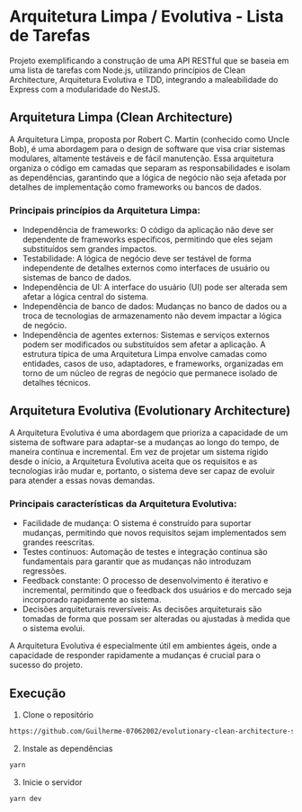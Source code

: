 # Arquitetura Limpa / Evolutiva - Lista de Tarefas

Projeto exemplificando a construção de uma API RESTful que se baseia em uma lista de tarefas com Node.js, utilizando princípios de Clean Architecture, Arquitetura Evolutiva e TDD, integrando a maleabilidade do Express com a modularidade do NestJS. 

## Arquitetura Limpa (Clean Architecture)
A Arquitetura Limpa, proposta por Robert C. Martin (conhecido como Uncle Bob), é uma abordagem para o design de software que visa criar sistemas modulares, altamente testáveis e de fácil manutenção. Essa arquitetura organiza o código em camadas que separam as responsabilidades e isolam as dependências, garantindo que a lógica de negócio não seja afetada por detalhes de implementação como frameworks ou bancos de dados.

### Principais princípios da Arquitetura Limpa:

* Independência de frameworks: O código da aplicação não deve ser dependente de frameworks específicos, permitindo que eles sejam substituídos sem grandes impactos.
* Testabilidade: A lógica de negócio deve ser testável de forma independente de detalhes externos como interfaces de usuário ou sistemas de banco de dados.
* Independência de UI: A interface do usuário (UI) pode ser alterada sem afetar a lógica central do sistema.
* Independência de banco de dados: Mudanças no banco de dados ou a troca de tecnologias de armazenamento não devem impactar a lógica de negócio.
* Independência de agentes externos: Sistemas e serviços externos podem ser modificados ou substituídos sem afetar a aplicação.
A estrutura típica de uma Arquitetura Limpa envolve camadas como entidades, casos de uso, adaptadores, e frameworks, organizadas em torno de um núcleo de regras de negócio que permanece isolado de detalhes técnicos.

## Arquitetura Evolutiva (Evolutionary Architecture)
A Arquitetura Evolutiva é uma abordagem que prioriza a capacidade de um sistema de software para adaptar-se a mudanças ao longo do tempo, de maneira contínua e incremental. Em vez de projetar um sistema rígido desde o início, a Arquitetura Evolutiva aceita que os requisitos e as tecnologias irão mudar e, portanto, o sistema deve ser capaz de evoluir para atender a essas novas demandas.

### Principais características da Arquitetura Evolutiva:

* Facilidade de mudança: O sistema é construído para suportar mudanças, permitindo que novos requisitos sejam implementados sem grandes reescritas.
* Testes contínuos: Automação de testes e integração contínua são fundamentais para garantir que as mudanças não introduzam regressões.
* Feedback constante: O processo de desenvolvimento é iterativo e incremental, permitindo que o feedback dos usuários e do mercado seja incorporado rapidamente ao sistema.
* Decisões arquiteturais reversíveis: As decisões arquiteturais são tomadas de forma que possam ser alteradas ou ajustadas à medida que o sistema evolui.

A Arquitetura Evolutiva é especialmente útil em ambientes ágeis, onde a capacidade de responder rapidamente a mudanças é crucial para o sucesso do projeto.

## Execução

1. Clone o repositório

```bash
https://github.com/Guilherme-07062002/evolutionary-clean-architecture-sample
```

2. Instale as dependências

```bash
yarn
```

3. Inicie o servidor

```bash
yarn dev
```


